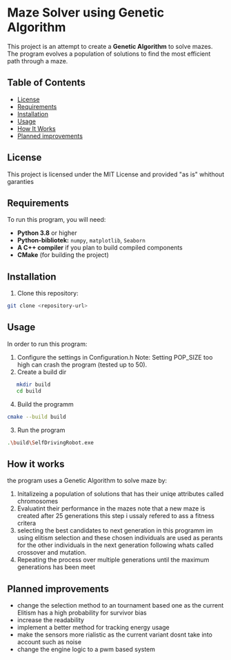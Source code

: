 # Maze Solver using Genetic Algorithm

This project is an attempt to create a **Genetic Algorithm** to solve mazes. The program evolves a population of solutions to find the most efficient path through a maze.

## Table of Contents
- [License](#license)
- [Requirements](#requirements)
- [Installation](#installation)
- [Usage](#usage)
- [How It Works](#how-it-works)
- [Planned improvements](#Planned-improvements)

## License
This project is licensed under the MIT License and provided "as is" whithout garanties

## Requirements
To run this program, you will need:

- **Python 3.8** or higher
- **Python-bibliotek:** `numpy`, `matplotlib`, `Seaborn` 
- **A C++ compiler** if you plan to build compiled components
- **CMake** (for building the project)
## Installation
1. Clone this repository:
```bash
git clone <repository-url>
```

## Usage
In order to run this program:
1. Configure the settings in Configuration.h
Note: Setting POP_SIZE too high can crash the program (tested up to 50).
2. Create a build dir
``` bash
   mkdir build
   cd build
```
4. Build the programm
``` bash
cmake --build build
```
3. Run the program
``` bash
.\build\SelfDrivingRobot.exe
```

## How it works 
the program uses a Genetic Algorithm to solve maze by:
1. Initalizeing a population of solutions that has their uniqe attributes called chromosomes
2. Evaluatint their performance in the mazes note that a new maze is created after 25 generations this step i ussaly refered to ass a fitness critera
3. selecting the best candidates to next generation in this programm im using elitism selection and
   these chosen individuals are used as perants for the other individuals in the next generation following whats called crossover and mutation.
4. Repeating the process over multiple generations until the maximum generations has been meet

## Planned improvements
- change the selection method to an tournament based one as the current Elitism has a high probability for survivor bias
- increase the readability
- implement a better method for tracking energy usage
- make the sensors more rialistic as the current variant dosnt take into account such as noise
- change the engine logic to a pwm based system 
